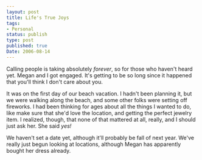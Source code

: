 ```yaml
---
layout: post
title: Life's True Joys
tags:
- Personal
status: publish
type: post
published: true
Date: 2006-08-14
---
```

Calling people is taking absolutely *forever*, so for those who haven't heard yet. Megan and I got engaged.  It's getting to be so long since it happened that you'll think I don't care about you.

It was on the first day of our beach vacation.  I hadn't been planning it, but we were walking along the beach, and some other folks were setting off fireworks.  I had been thinking for ages about all the things I wanted to do, like make sure that she'd love the location, and getting the perfect jewelry item.  I realized, though, that none of that mattered at all, really, and I should just ask her.  She said *yes!*

We haven't set a date yet, although it'll probably be fall of next year.  We've really just begun looking at locations, although Megan has apparently bought her dress already.
